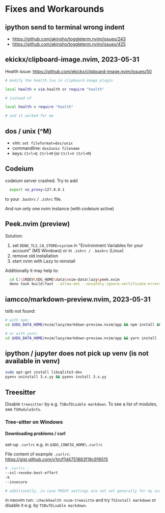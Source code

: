 # Fixes and Workarounds

## ipython send to terminal wrong indent

- https://github.com/akinsho/toggleterm.nvim/issues/243
- https://github.com/akinsho/toggleterm.nvim/issues/425

## ekickx/clipboard-image.nvim, 2023-05-31

Health issue: https://github.com/ekickx/clipboard-image.nvim/issues/50

```zsh
# modify the health.lua in clipboard-image plugin

local health = vim.health or require "health"

# instead of

local health = require "health"

# and it worked for me
```

## dos / unix (^M)

- vim: `set fileformat=dos/unix`
- commandline: `dos2unix filename`
- keys: `Ctrl+Q Ctrl+M` (or `Ctrl+V Ctrl+M`)

## Codeium

codeium server crashed. Try to add

```zsh
  export no_proxy=127.0.0.1
```

to your `.bashrc` / `.zshrc` file.

And run only one nvim instance (with codeium active) 

## Peek.nvim (preview)

Solution:

1. set <export> `DENO_TLS_CA_STORE=system` in "Environment Variables for your account" (MS Windows) or in `.zshrc / .bashrc` (Linux)
2. remove old installation
3. start nvim with Lazy to reinstall

Additionally it may help to:

```sh
  cd C:\SRDEV\XDG_HOME\data\nvim-data\lazy\peek.nvim
  deno task build:fast --allow-net --unsafely-ignore-certificate-errors --quiet
```

## iamcco/markdown-preview.nvim, 2023-05-31

tslib not found:

```zsh
# with npm:
cd $XDG_DATA_HOME/nvim/lazy/markdown-preview.nvim/app && npm install && npm audit fix --force

# or with yarn:
cd $XDG_DATA_HOME/nvim/lazy/markdown-preview.nvim/app && yarn install
```

## ipython / jupyter does not pick up venv (is not available in venv)

```zsh
sudo apt-get install libsqlite3-dev
pyenv uninstall 3.x.yy && pyenv install 3.x.yy
```

## Treesitter

Disable `treesitter` by e.g. `TSBufDisable markdown`. To see a list of modules, see `TSModuleInfo`.

### Tree-sitter on Windows

#### Downloading problems / curl

set-up `.curlrc` e.g. in `$XDG_CONFIG_HOME\.curlrc`

File content of example `.curlrc`: https://gist.github.com/v1m/f1d4751883f19c916515

```sh
# .curlrc :
--ssl-revoke-best-effort
-k
--insecure

# additionally, in case PROXY settings are not set generally for my account, I can set it in .curlrc
```

in neovim run: `:checkhealth nvim-treesitte` and try `TSInstall markdown` or disable it e.g. by `TSBufDisable markdown`.
